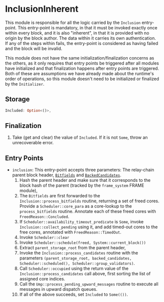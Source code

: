 # InclusionInherent

This module is responsible for all the logic carried by the `Inclusion` entry-point. This entry-point is mandatory, in that it must be invoked exactly once within every block, and it is also "inherent", in that it is provided with no origin by the block author. The data within it carries its own authentication. If any of the steps within fails, the entry-point is considered as having failed and the block will be invalid.

This module does not have the same initialization/finalization concerns as the others, as it only requires that entry points be triggered after all modules have initialized and that finalization happens after entry points are triggered. Both of these are assumptions we have already made about the runtime's order of operations, so this module doesn't need to be initialized or finalized by the `Initializer`.

## Storage

```rust
Included: Option<()>,
```

## Finalization

1. Take (get and clear) the value of `Included`. If it is not `Some`, throw an unrecoverable error.

## Entry Points

* `inclusion`: This entry-point accepts three parameters: The relay-chain parent block header, [`Bitfields`](../types/availability.md#signed-availability-bitfield) and [`BackedCandidates`](../types/backing.md#backed-candidate).
    1. Hash the parent header and make sure that it corresponds to the block hash of the parent (tracked by the `frame_system` FRAME module),
    1. The `Bitfields` are first forwarded to the `Inclusion::process_bitfields` routine, returning a set of freed cores. Provide a `Scheduler::core_para` as a core-lookup to the `process_bitfields` routine. Annotate each of these freed cores with `FreedReason::Concluded`.
    1. If `Scheduler::availability_timeout_predicate` is `Some`, invoke `Inclusion::collect_pending` using it, and add timed-out cores to the free cores, annotated with `FreedReason::TimedOut`.
    1. Invoke `Scheduler::clear`
    1. Invoke `Scheduler::schedule(freed, System::current_block())`
    1. Extract `parent_storage_root` from the parent header,
    1. Invoke the `Inclusion::process_candidates` routine with the parameters `(parent_storage_root, backed_candidates, Scheduler::scheduled(), Scheduler::group_validators)`.
    1. Call `Scheduler::occupied` using the return value of the `Inclusion::process_candidates` call above, first sorting the list of assigned core indices.
    1. Call the `Ump::process_pending_upward_messages` routine to execute all messages in upward dispatch queues.
    1. If all of the above succeeds, set `Included` to `Some(())`.

